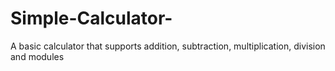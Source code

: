 # Simple-Calculator-
A basic calculator that supports addition, subtraction, multiplication,  division and  modules
